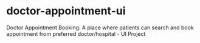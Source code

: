 # doctor-appointment-ui
Doctor Appointment Booking: A place where patients can search and book appointment from preferred doctor/hospital - UI Project

